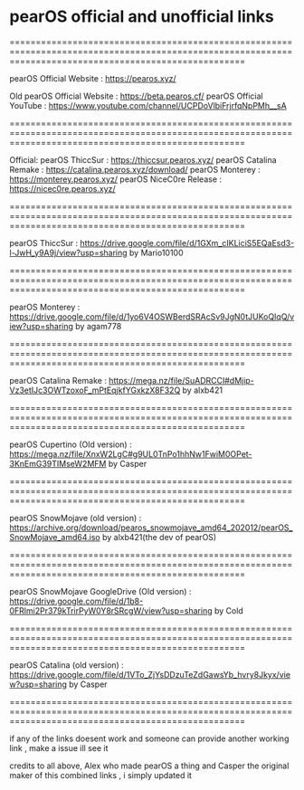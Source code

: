 # pearOS official and unofficial links

=========================================================================================================================================================

 pearOS Official Website : https://pearos.xyz/

Old pearOS Official Website : https://beta.pearos.cf/
pearOS Official YouTube : https://www.youtube.com/channel/UCPDoVlbiFrjrfqNpPMh__sA
 

=========================================================================================================================================================


Official:
pearOS ThiccSur : https://thiccsur.pearos.xyz/
pearOS Catalina Remake : https://catalina.pearos.xyz/download/
pearOS Monterey : https://monterey.pearos.xyz/
pearOS NiceC0re Release : https://nicec0re.pearos.xyz/

=========================================================================================================================================================

pearOS ThiccSur : https://drive.google.com/file/d/1GXm_cIKLiciS5EQaEsd3-l-JwH_y9A9j/view?usp=sharing by Mario10100

=========================================================================================================================================================

pearOS Monterey : https://drive.google.com/file/d/1yo6V4OSWBerdSRAcSv9JgN0tJUKoQIqQ/view?usp=sharing by agam778

=========================================================================================================================================================

pearOS Catalina Remake : https://mega.nz/file/SuADRCCI#dMjip-Vz3etIJc3OWTzoxoF_mPtEqjkfYGxkzX8F32Q by alxb421

=========================================================================================================================================================

pearOS Cupertino (Old version) : https://mega.nz/file/XnxW2LgC#g9UL0TnPo1hhNw1FwiM0OPet-3KnEmG39TIMseW2MFM by Casper

=========================================================================================================================================================

pearOS SnowMojave (old version) : https://archive.org/download/pearos_snowmojave_amd64_202012/pearOS_SnowMojave_amd64.iso
by alxb421(the dev of pearOS)

=========================================================================================================================================================

pearOS SnowMojave GoogleDrive (Old version) : https://drive.google.com/file/d/1b8-0FRlmi2Pr379kTrirPyW0Y8rSRcgW/view?usp=sharing by Cold

=========================================================================================================================================================

pearOS Catalina (old version) : https://drive.google.com/file/d/1VTo_ZjYsDDzuTeZdGawsYb_hvry8Jkyx/view?usp=sharing by Casper


=========================================================================================================================================================



if any of the links doesent work and someone can provide another working link , make a issue ill see it

credits to all above, Alex who made pearOS a thing and Casper the original maker of this combined links , i simply updated it
